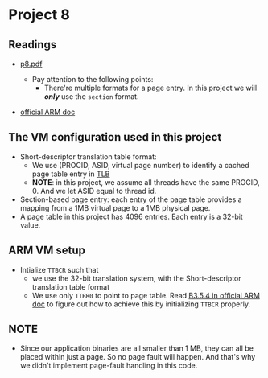 # Project 8


## Readings
- [p8.pdf](https://github.com/sklaw/enee447project8_hw_template_Shuangqi_sessions/blob/master/p8.pdf)
  - Pay attention to the following points:
    - There're multiple formats for a page entry. In this project we will _**only**_ use the `section` format.
    
- [official ARM doc](https://static.docs.arm.com/ddi0406/c/DDI0406C_C_arm_architecture_reference_manual.pdf)

## The VM configuration used in this project
- Short-descriptor translation table format:
  - We use (PROCID, ASID, virtual page number) to identify a cached page table entry in [TLB](https://en.wikipedia.org/wiki/Translation_lookaside_buffer)
  - **NOTE**: in this project, we assume all threads have the same PROCID, 0. And we let ASID equal to thread id. 
- Section-based page entry: each entry of the page table provides a mapping from a 1MB virtual page to a 1MB physical page.
- A page table in this project has 4096 entries. Each entry is a 32-bit value.

## ARM VM setup
- Intialize `TTBCR` such that
  - we use the 32-bit translation system, with the Short-descriptor translation table format
  - We use only `TTBR0` to point to page table. Read [B3.5.4 in official ARM doc](https://static.docs.arm.com/ddi0406/c/DDI0406C_C_arm_architecture_reference_manual.pdf) to figure out how to achieve this by initializing `TTBCR` properly.

## NOTE
- Since our application binaries are all smaller than 1 MB, they can all be placed within just a page. So no page fault will happen. And that's why we didn't implement page-fault handling in this code.
